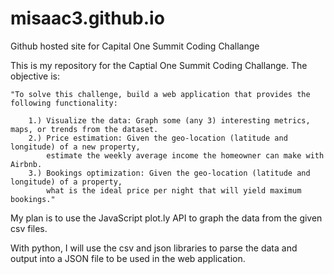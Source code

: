 # misaac3.github.io
Github hosted site for Capital One Summit Coding Challange

This is my repository for the Captial One Summit Coding Challange.
The objective is:

    "To solve this challenge, build a web application that provides the following functionality:

        1.) Visualize the data: Graph some (any 3) interesting metrics, maps, or trends from the dataset.
        2.) Price estimation: Given the geo-location (latitude and longitude) of a new property,
            estimate the weekly average income the homeowner can make with Airbnb.
        3.) Bookings optimization: Given the geo-location (latitude and longitude) of a property,
            what is the ideal price per night that will yield maximum bookings."
       
My plan is to use the JavaScript plot.ly API to graph the data from the given csv files.

With python, I will use the csv and json libraries to parse the data and output into a JSON file
to be used in the web application.
